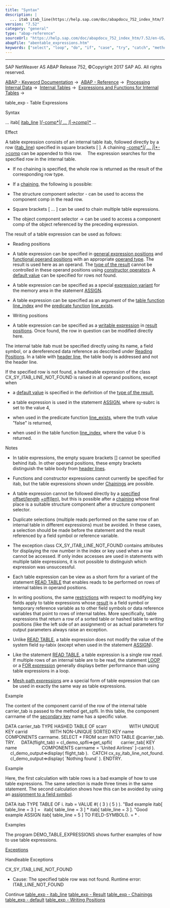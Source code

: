 ```yaml
---
title: "Syntax"
description: |
  ... itab itab_line(https://help.sap.com/doc/abapdocu_752_index_htm/7.52/en-US/abentable_exp_itab_line.htm) -comp ... ->comp(https://help.sap.com/doc/abapdocu_752_index_htm/7.52/en-US/abentable_exp_chaining.htm) ... Effect A table expression consists of an internal table
version: "7.52"
category: "general"
type: "abap-reference"
sourceUrl: "https://help.sap.com/doc/abapdocu_752_index_htm/7.52/en-US/abentable_expressions.htm"
abapFile: "abentable_expressions.htm"
keywords: ["select", "loop", "do", "if", "case", "try", "catch", "method", "class", "data", "internal-table", "field-symbol", "abentable", "expressions"]
---
```


* * *

SAP NetWeaver AS ABAP Release 752, ©Copyright 2017 SAP AG. All rights reserved.

[ABAP - Keyword Documentation](https://help.sap.com/doc/abapdocu_752_index_htm/7.52/en-US/abenabap.htm) →  [ABAP - Reference](https://help.sap.com/doc/abapdocu_752_index_htm/7.52/en-US/abenabap_reference.htm) →  [Processing Internal Data](https://help.sap.com/doc/abapdocu_752_index_htm/7.52/en-US/abenabap_data_working.htm) →  [Internal Tables](https://help.sap.com/doc/abapdocu_752_index_htm/7.52/en-US/abenitab.htm) →  [Expressions and Functions for Internal Tables](https://help.sap.com/doc/abapdocu_752_index_htm/7.52/en-US/abentable_processing_expr_func.htm) → 

table\_exp - Table Expressions

Syntax

... itab\[ [itab\_line](https://help.sap.com/doc/abapdocu_752_index_htm/7.52/en-US/abentable_exp_itab_line.htm) \][*\[*\-comp*|*\[ ... \]*|*\->comp*\]*](https://help.sap.com/doc/abapdocu_752_index_htm/7.52/en-US/abentable_exp_chaining.htm) ...

Effect

A table expression consists of an internal table itab, followed directly by a row ([itab\_line](https://help.sap.com/doc/abapdocu_752_index_htm/7.52/en-US/abentable_exp_itab_line.htm)) specified in square brackets \[ \]. A chaining [\-comp*|*\[ ... \]*|*\->comp](https://help.sap.com/doc/abapdocu_752_index_htm/7.52/en-US/abentable_exp_chaining.htm) can be appended to this row.　 The expression searches for the specified row in the internal table.

-   If no chaining is specified, the whole row is returned as the result of the corresponding row type.

-   If a [chaining](https://help.sap.com/doc/abapdocu_752_index_htm/7.52/en-US/abentable_exp_chaining.htm), the following is possible:

-   The structure component selector \- can be used to access the component comp in the read row.

-   Square brackets \[ ... \] can be used to chain multiple table expressions.

-   The object component selector \-> can be used to access a component comp of the object referenced by the preceding expression.

The result of a table expression can be used as follows:

-   Reading positions

-   A table expression can be specified in [general expression positions](https://help.sap.com/doc/abapdocu_752_index_htm/7.52/en-US/abengeneral_expression_positions.htm) and [functional operand positions](https://help.sap.com/doc/abapdocu_752_index_htm/7.52/en-US/abenfunctional_positions.htm) with an appropriate [operand type](https://help.sap.com/doc/abapdocu_752_index_htm/7.52/en-US/abenoperand_type_glosry.htm "Glossary Entry"). The result is used here as an operand. The [type of the result](https://help.sap.com/doc/abapdocu_752_index_htm/7.52/en-US/abentable_exp_result.htm) cannot be controlled in these operand positions using [constructor operators](https://help.sap.com/doc/abapdocu_752_index_htm/7.52/en-US/abenconstructor_operator_glosry.htm "Glossary Entry"). A [default value](https://help.sap.com/doc/abapdocu_752_index_htm/7.52/en-US/abentable_exp_optional_default.htm) can be specified for rows not found.

-   A table expression can be specified as a special [expression variant](https://help.sap.com/doc/abapdocu_752_index_htm/7.52/en-US/abapassign_mem_area_writable_exp.htm) for the memory area in the statement [ASSIGN](https://help.sap.com/doc/abapdocu_752_index_htm/7.52/en-US/abapassign.htm).

-   A table expression can be specified as an argument of the [table function](https://help.sap.com/doc/abapdocu_752_index_htm/7.52/en-US/abentable_function_glosry.htm "Glossary Entry") [line\_index](https://help.sap.com/doc/abapdocu_752_index_htm/7.52/en-US/abenline_index_function.htm) and the [predicate function](https://help.sap.com/doc/abapdocu_752_index_htm/7.52/en-US/abenpredicate_function_glosry.htm "Glossary Entry") [line\_exists](https://help.sap.com/doc/abapdocu_752_index_htm/7.52/en-US/abenline_exists_function.htm).

-   Writing positions

-   A table expression can be specified as a [writable expression](https://help.sap.com/doc/abapdocu_752_index_htm/7.52/en-US/abenwritable_expression_glosry.htm "Glossary Entry") in [result positions](https://help.sap.com/doc/abapdocu_752_index_htm/7.52/en-US/abenresult_position_glosry.htm "Glossary Entry"). Once found, the row in question can be modified directly here.

The internal table itab must be specified directly using its name, a field symbol, or a dereferenced data reference as described under [Reading Positions](https://help.sap.com/doc/abapdocu_752_index_htm/7.52/en-US/abendata_objects_usage_reading.htm). In a table with [header line](https://help.sap.com/doc/abapdocu_752_index_htm/7.52/en-US/abenheader_line_glosry.htm "Glossary Entry"), the table body is addressed and not the header line.

If the specified row is not found, a handleable expression of the class CX\_SY\_ITAB\_LINE\_NOT\_FOUND is raised in all operand positions, except when

-   a [default value](https://help.sap.com/doc/abapdocu_752_index_htm/7.52/en-US/abentable_exp_optional_default.htm) is specified in the definition of the [type of the result](https://help.sap.com/doc/abapdocu_752_index_htm/7.52/en-US/abentable_exp_result.htm),

-   a table expression is used in the statement [ASSIGN](https://help.sap.com/doc/abapdocu_752_index_htm/7.52/en-US/abapassign_mem_area_writable_exp.htm), where sy-subrc is set to the value 4,

-   when used in the predicate function [line\_exists](https://help.sap.com/doc/abapdocu_752_index_htm/7.52/en-US/abenline_exists_function.htm), where the truth value "false" is returned,

-   when used in the table function [line\_index](https://help.sap.com/doc/abapdocu_752_index_htm/7.52/en-US/abenline_index_function.htm), where the value 0 is returned.

Notes

-   In table expressions, the empty square brackets \[\] cannot be specified behind itab. In other operand positions, these empty brackets distinguish the table body from [header lines](https://help.sap.com/doc/abapdocu_752_index_htm/7.52/en-US/abenheader_line_glosry.htm "Glossary Entry").

-   Functions and constructor expressions cannot currently be specified for itab, but the table expressions shown under [Chainings](https://help.sap.com/doc/abapdocu_752_index_htm/7.52/en-US/abentable_exp_chaining.htm) are possible.

-   A table expression cannot be followed directly by a [specified offset/length](https://help.sap.com/doc/abapdocu_752_index_htm/7.52/en-US/abenoffset_length_specific_glosry.htm "Glossary Entry") [+off(len)](https://help.sap.com/doc/abapdocu_752_index_htm/7.52/en-US/abenoffset_length.htm), but this is possible after a [chaining](https://help.sap.com/doc/abapdocu_752_index_htm/7.52/en-US/abentable_exp_chaining.htm) whose final place is a suitable structure component after a structure component selector.

-   Duplicate selections (multiple reads performed on the same row of an internal table in different expressions) must be avoided. In these cases, a selection should be made before the statement and the result referenced by a field symbol or reference variable.

-   The exception class CX\_SY\_ITAB\_LINE\_NOT\_FOUND contains attributes for displaying the row number in the index or key used when a row cannot be accessed. If only index accesses are used in statements with multiple table expressions, it is not possible to distinguish which expression was unsuccessful.

-   Each table expression can be view as a short form for a variant of the statement [READ TABLE](https://help.sap.com/doc/abapdocu_752_index_htm/7.52/en-US/abapread_table.htm) that enables reads to be performed on rows of internal tables in operand positions.

-   In writing positions, the same [restrictions](https://help.sap.com/doc/abapdocu_752_index_htm/7.52/en-US/abapread_table_outdesc.htm) with respect to modifying key fields apply to table expressions whose [result](https://help.sap.com/doc/abapdocu_752_index_htm/7.52/en-US/abentable_exp_result.htm) is a field symbol or temporary reference variable as to other field symbols or data reference variables that point to rows of internal tables. More specifically, table expressions that return a row of a sorted table or hashed table to writing positions (like the left side of an assignment) or as actual parameters for output parameters always raise an exception.

-   Unlike [READ TABLE](https://help.sap.com/doc/abapdocu_752_index_htm/7.52/en-US/abapread_table.htm), a table expression does not modify the value of the system field sy-tabix (except when used in the statement [ASSIGN](https://help.sap.com/doc/abapdocu_752_index_htm/7.52/en-US/abapassign_mem_area_writable_exp.htm)).

-   Like the statement [READ TABLE](https://help.sap.com/doc/abapdocu_752_index_htm/7.52/en-US/abapread_table.htm), a table expression is a single row read. If multiple rows of an internal table are to be read, the statement [LOOP](https://help.sap.com/doc/abapdocu_752_index_htm/7.52/en-US/abaploop_at_itab.htm) or a [FOR expression](https://help.sap.com/doc/abapdocu_752_index_htm/7.52/en-US/abenfor.htm) generally displays better performance than using table expressions in a loop.

-   [Mesh path expressions](https://help.sap.com/doc/abapdocu_752_index_htm/7.52/en-US/abenmesh_path_expression.htm) are a special form of table expression that can be used in exactly the same way as table expressions.
    

Example

The content of the component carrid of the row of the internal table carrier\_tab is passed to the method get\_spfli. In this table, the component carrname of the [secondary key](https://help.sap.com/doc/abapdocu_752_index_htm/7.52/en-US/abensecondary_key_glosry.htm "Glossary Entry") name has a specific value.

DATA carrier\_tab TYPE HASHED TABLE OF scarr
                 WITH UNIQUE KEY carrid
                 WITH NON-UNIQUE SORTED KEY name COMPONENTS carrname.
SELECT \* FROM scarr INTO TABLE @carrier\_tab.
TRY.
    DATA(flight\_tab) = cl\_demo\_spfli=>get\_spfli(
      carrier\_tab\[ KEY name
                   COMPONENTS carrname = 'United Airlines' \]-carrid ).
    cl\_demo\_output=>display( flight\_tab ).
  CATCH cx\_sy\_itab\_line\_not\_found.
    cl\_demo\_output=>display( \`Nothing found\` ).
ENDTRY.

Example

Here, the first calculation with table rows is a bad example of how to use table expressions. The same selection is made three times in the same statement. The second calculation shows how this can be avoided by using an [assignment to a field symbol](https://help.sap.com/doc/abapdocu_752_index_htm/7.52/en-US/abapassign_mem_area_writable_exp.htm).

DATA itab TYPE TABLE OF i.
itab = VALUE #( ( 3 ) ( 5 ) ).
"Bad example
itab\[ table\_line = 3 \] =
  itab\[ table\_line = 3 \] \* itab\[ table\_line = 3 \].
"Good example
ASSIGN itab\[ table\_line = 5 \] TO FIELD-SYMBOL(<fs>).
<fs> = <fs> \* <fs>.

Examples

The program DEMO\_TABLE\_EXPRESSIONS shows further examples of how to use table expressions.

[Exceptions](https://help.sap.com/doc/abapdocu_752_index_htm/7.52/en-US/abenabap_language_exceptions.htm)

Handleable Exceptions

CX\_SY\_ITAB\_LINE\_NOT\_FOUND

-   Cause: The specified table row was not found.
    Runtime error: ITAB\_LINE\_NOT\_FOUND
    

Continue
[table\_exp - itab\_line](https://help.sap.com/doc/abapdocu_752_index_htm/7.52/en-US/abentable_exp_itab_line.htm)
[table\_exp - Result](https://help.sap.com/doc/abapdocu_752_index_htm/7.52/en-US/abentable_exp_result.htm)
[table\_exp - Chainings](https://help.sap.com/doc/abapdocu_752_index_htm/7.52/en-US/abentable_exp_chaining.htm)
[table\_exp - default](https://help.sap.com/doc/abapdocu_752_index_htm/7.52/en-US/abentable_exp_optional_default.htm)
[table\_exp - Writing Positions](https://help.sap.com/doc/abapdocu_752_index_htm/7.52/en-US/abentable_exp_lhs.htm)